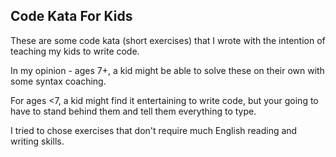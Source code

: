 Code Kata For Kids
----
These are some code kata (short exercises) that I wrote with the intention of teaching my kids to write code.

In my opinion - ages 7+, a kid might be able to solve these on their own with some syntax coaching.

For ages <7, a kid might find it entertaining to write code, but your going to have to stand behind them and tell them everything to type.

I tried to chose exercises that don't require much English reading and writing skills.
